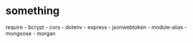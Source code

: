 # something
require
    - bcrypt
    - cors
    - dotenv
    - express
    - jsonwebtoken
    - module-alias
    - mongoose
    - morgan
